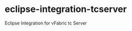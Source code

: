 eclipse-integration-tcserver
============================

Eclipse Integration for vFabric tc Server
